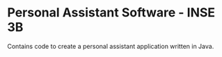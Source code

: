 # Personal Assistant Software - INSE 3B

Contains code to create a personal assistant application written in Java.
